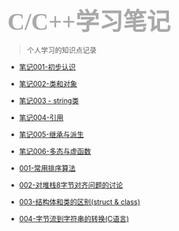 <!-- _sidebar.md -->
### <font size=24 face="STKaiti" color="darkgray"> C/C++学习笔记 </font>    <!-- {docsify-ignore} -->

> 个人学习的知识点记录

* [笔记001-初步认识](/blog/C_C++/C++学习笔记/01-初步认识.md)
* [笔记002-类和对象](/blog/C_C++/C++学习笔记/02-类和对象.md)
* [笔记003 - string类](/blog/C_C++/C++学习笔记/03-string类.md)
* [笔记004-引用](/blog/C_C++/C++学习笔记/04-引用.md)
* [笔记005-继承与派生](/blog/C_C++/C++学习笔记/05-继承与派生.md)
* [笔记006-多态与虚函数](/blog/C_C++/C++学习笔记/06-多态与虚函数.md)


* [001-常用排序算法](/blog/C_C++/常用排序算法.md)
* [002-对堆栈8字节对齐问题的讨论](/blog/C_C++/对堆栈8字节对齐问题的讨论.md)
* [003-结构体和类的区别(struct & class)](/blog/C_C++/结构体和类的区别.md)
* [004-字节流到字符串的转换(C语言)](/blog/C_C++/字节流到字符串的转换(C语言).md)

